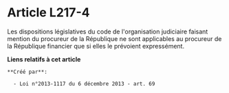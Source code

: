 # Article L217-4

Les dispositions législatives du code de l'organisation judiciaire faisant mention du procureur de la République ne sont
applicables au procureur de la République financier que si elles le prévoient expressément.

**Liens relatifs à cet article**

	**Créé par**:

	  - Loi n°2013-1117 du 6 décembre 2013 - art. 69
